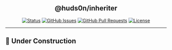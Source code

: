 </p>

<h2 align="center">@huds0n/inheriter</h3>

</p>

<div align="center">

[![Status](https://img.shields.io/badge/status-active-success.svg)]()
[![GitHub Issues](https://img.shields.io/github/issues/JontiHudson/modules-huds0n-inheriter.svg)](https://github.com/JontiHudson/modules-huds0n-inheriter/issues)
[![GitHub Pull Requests](https://img.shields.io/github/issues-pr/JontiHudson/modules-huds0n-inheriter.svg)](https://github.com/JontiHudson/modules-huds0n-inheriter/pulls)
[![License](https://img.shields.io/badge/license-MIT-blue.svg)](/LICENSE)

</div>

---

## 👷 Under Construction
